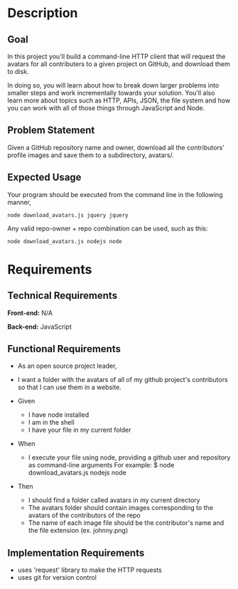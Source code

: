 # Description

## Goal

In this project you'll build a command-line HTTP client that will request the avatars for all contributers to a given project on GitHub, and download them to disk.

In doing so, you will learn about how to break down larger problems into smaller steps and work incrementally towards your solution. You'll also learn more about topics such as HTTP, APIs, JSON, the file system and how you can work with all of those things through JavaScript and Node.

## Problem Statement

Given a GitHub repository name and owner, download all the contributors' profile images and save them to a subdirectory, avatars/.

## Expected Usage

Your program should be executed from the command line in the following manner,

`node download_avatars.js jquery jquery`

Any valid repo-owner + repo combination can be used, such as this:

`node download_avatars.js nodejs node`

# Requirements

## Technical Requirements

**Front-end:** 
N/A

**Back-end:** 
JavaScript

## Functional Requirements

- As an open source project leader,
- I want a folder with the avatars of all of my github project's contributors so that I can use them in a website.

- Given

  - I have node installed
  - I am in the shell
  - I have your file in my current folder

- When

  - I execute your file using node, providing a github user and repository as command-line arguments For example: $ node download_avatars.js nodejs node

- Then

  - I should find a folder called avatars in my current directory
  - The avatars folder should contain images corresponding to the avatars of the contributors of the repo
  - The name of each image file should be the contributor's name and the file extension (ex. johnny.png)

## Implementation Requirements

- uses 'request' library to make the HTTP requests
- uses git for version control
